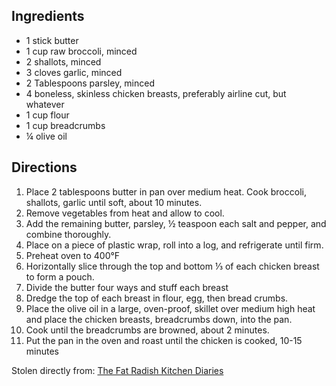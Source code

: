 ---
---

## Ingredients

- 1 stick butter
- 1 cup raw broccoli, minced
- 2 shallots, minced
- 3 cloves garlic, minced
- 2 Tablespoons parsley, minced
- 4 boneless, skinless chicken breasts, preferably airline cut, but whatever
- 1 cup flour
- 1 cup breadcrumbs
- &frac14; olive oil
	
## Directions

1. Place 2 tablespoons butter in pan over medium heat. Cook broccoli, shallots, garlic until soft, about 10 minutes.
2. Remove vegetables from heat and allow to cool.
3. Add the remaining butter, parsley, &frac12; teaspoon each salt and pepper, and combine thoroughly.
4. Place on a piece of plastic wrap, roll into a log, and refrigerate until firm.
5. Preheat oven to 400&deg;F
6. Horizontally slice through the top and bottom &#8531; of each chicken breast to form a pouch.
7. Divide the butter four ways and stuff each breast
8. Dredge the top of each breast in flour, egg, then bread crumbs.
9. Place the olive oil in a large, oven-proof, skillet over medium high heat and place the chicken breasts, breadcrumbs down, into the pan.
10. Cook until the breadcrumbs are browned, about 2 minutes.
11. Put the pan in the oven and roast until the chicken is cooked, 10-15 minutes

Stolen directly from: [The Fat Radish Kitchen Diaries](http://www.amazon.com/The-Fat-Radish-Kitchen-Diaries/dp/0847843343?tag=food52-20)